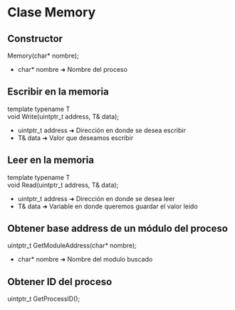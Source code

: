 # Clase Memory 

## **Constructor**
Memory(char* nombre);
*  char* nombre ➜ Nombre del proceso 

## **Escribir en la memoria**
template typename T  
void Write(uintptr_t address, T& data);
* uintptr_t address ➜ Dirección en donde se desea escribir
* T& data ➜ Valor que deseamos escribir

## **Leer en la memoria**
template typename T  
void Read(uintptr_t address, T& data);
* uintptr_t address ➜ Dirección en donde se desea leer
* T& data ➜ Variable en donde queremos guardar el valor leido
  
## **Obtener base address de un módulo del proceso**
uintptr_t GetModuleAddress(char* nombre);
* char* nombre ➜ Nombre del modulo buscado

## **Obtener ID del proceso**
uintptr_t GetProcessID();
